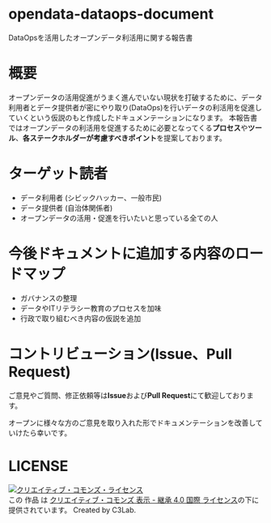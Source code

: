 # opendata-dataops-document
DataOpsを活用したオープンデータ利活用に関する報告書

# 概要
オープンデータの活用促進がうまく進んでいない現状を打破するために、データ利用者とデータ提供者が密にやり取り(DataOps)を行いデータの利活用を促進していくという仮説のもと作成したドキュメンテーションになります。
本報告書ではオープンデータの利活用を促進するために必要となってくる**プロセス**や**ツール**、**各ステークホルダーが考慮すべきポイント**を提案しております。

# ターゲット読者
* データ利用者 (シビックハッカー、一般市民)
* データ提供者 (自治体関係者)
* オープンデータの活用・促進を行いたいと思っている全ての人

# 今後ドキュメントに追加する内容のロードマップ
* ガバナンスの整理
* データやITリテラシー教育のプロセスを加味
* 行政で取り組むべき内容の仮説を追加

# コントリビューション(Issue、Pull Request)
ご意見やご質問、修正依頼等は**Issue**および**Pull Request**にて歓迎しております。

オープンに様々な方のご意見を取り入れた形でドキュメンテーションを改善していけたら幸いです。

# LICENSE
<a rel="license" href="http://creativecommons.org/licenses/by-sa/4.0/"><img alt="クリエイティブ・コモンズ・ライセンス" style="border-width:0" src="https://i.creativecommons.org/l/by-sa/4.0/88x31.png" /></a><br />この 作品 は <a rel="license" href="http://creativecommons.org/licenses/by-sa/4.0/">クリエイティブ・コモンズ 表示 - 継承 4.0 国際 ライセンス</a>の下に提供されています。
Created by C3Lab.
